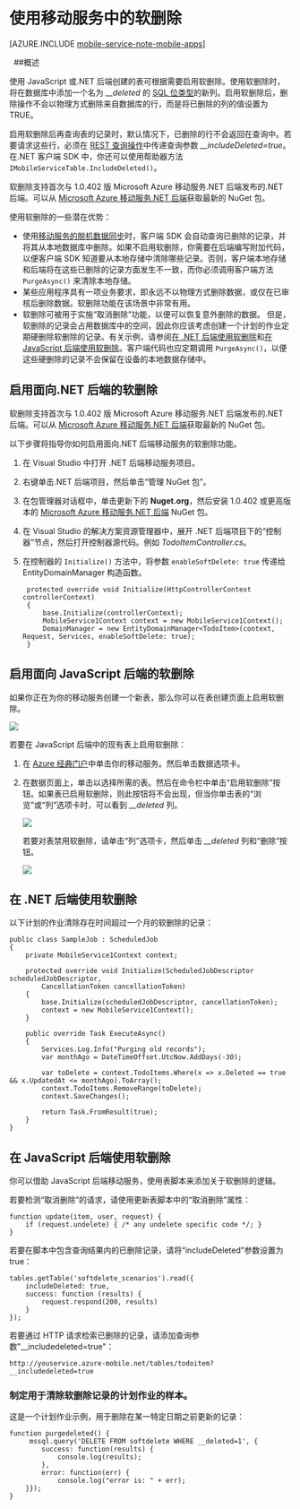 <properties 
	pageTitle="使用移动服务中的软删除（Windows 应用商店）| Microsoft Azure" 
	description="了解如何在你的应用程序中使用 Azure 移动服务软删除功能" 
	documentationCenter="" 
	authors="wesmc7777" 
	manager="dwrede" 
	editor="" 
	services="mobile-services"/>

<tags 
	ms.service="mobile-services" 
	ms.date="02/11/2016"
	wacn.date="03/21/2016"/>

#  使用移动服务中的软删除

[AZURE.INCLUDE [mobile-service-note-mobile-apps](../includes/mobile-services-note-mobile-apps.md)]

&nbsp;
##概述

使用 JavaScript 或.NET 后端创建的表可根据需要启用软删除。使用软删除时，将在数据库中添加一个名为 *__deleted* 的 [SQL 位类型]的新列。启用软删除后，删除操作不会以物理方式删除来自数据库的行，而是将已删除的列的值设置为 TRUE。

启用软删除后再查询表的记录时，默认情况下，已删除的行不会返回在查询中。若要请求这些行，必须在 [REST 查询操作](http://msdn.microsoft.com/zh-cn/library/azure/jj677199.aspx)中传递查询参数 *__includeDeleted=true*。在.NET 客户端 SDK 中，你还可以使用帮助器方法 `IMobileServiceTable.IncludeDeleted()`。

软删除支持首次与 1.0.402 版 Microsoft Azure 移动服务.NET 后端发布的.NET 后端。可以从 [Microsoft Azure 移动服务.NET 后端](http://go.microsoft.com/fwlink/?LinkId=513165)获取最新的 NuGet 包。


使用软删除的一些潜在优势：

* 使用[移动服务的脱机数据同步]时，客户端 SDK 会自动查询已删除的记录，并将其从本地数据库中删除。如果不启用软删除，你需要在后端编写附加代码，以便客户端 SDK 知道要从本地存储中清除哪些记录。否则，客户端本地存储和后端将在这些已删除的记录方面发生不一致，而你必须调用客户端方法 `PurgeAsync()` 来清除本地存储。
* 某些应用程序具有一项业务要求，即永远不以物理方式删除数据，或仅在已审核后删除数据。软删除功能在该场景中非常有用。
* 软删除可被用于实施“取消删除”功能，以便可以恢复意外删除的数据。
但是，软删除的记录会占用数据库中的空间，因此你应该考虑创建一个计划的作业定期硬删除软删除的记录。有关示例，请参阅[在 .NET 后端使用软删除](#using-with-dotnet)和[在 JavaScript 后端使用软删除](#using-with-javascript)。客户端代码也应定期调用 `PurgeAsync()`，以便这些硬删除的记录不会保留在设备的本地数据存储中。





## 启用面向.NET 后端的软删除

软删除支持首次与 1.0.402 版 Microsoft Azure 移动服务.NET 后端发布的.NET 后端。可以从 [Microsoft Azure 移动服务.NET 后端](http://go.microsoft.com/fwlink/?LinkId=513165)获取最新的 NuGet 包。

以下步骤将指导你如何启用面向.NET 后端移动服务的软删除功能。

1. 在 Visual Studio 中打开 .NET 后端移动服务项目。
2. 右键单击.NET 后端项目，然后单击“管理 NuGet 包”。 
3. 在包管理器对话框中，单击更新下的 **Nuget.org**，然后安装 1.0.402 或更高版本的 [Microsoft Azure 移动服务.NET 后端](http://go.microsoft.com/fwlink/?LinkId=513165) NuGet 包。
3. 在 Visual Studio 的解决方案资源管理器中，展开 .NET 后端项目下的“控制器”节点，然后打开控制器源代码。例如 *TodoItemController.cs*。
4. 在控制器的 `Initialize()` 方法中，将参数 `enableSoftDelete: true` 传递给 EntityDomainManager 构造函数。

        protected override void Initialize(HttpControllerContext controllerContext)
        {
            base.Initialize(controllerContext);
            MobileService1Context context = new MobileService1Context();
            DomainManager = new EntityDomainManager<TodoItem>(context, Request, Services, enableSoftDelete: true);
        }


## 启用面向 JavaScript 后端的软删除

如果你正在为你的移动服务创建一个新表，那么你可以在表创建页面上启用软删除。

![][2]

若要在 JavaScript 后端中的现有表上启用软删除：

1. 在 [Azure 经典门户]中单击你的移动服务。然后单击数据选项卡。
2. 在数据页面上，单击以选择所需的表。然后在命令栏中单击“启用软删除”按钮。如果表已启用软删除，则此按钮将不会出现，但当你单击表的“浏览”或“列”选项卡时，可以看到 *\_\_deleted* 列。

    ![][0]

    若要对表禁用软删除，请单击“列”选项卡，然后单击 *\_\_deleted* 列和“删除”按钮。

    ![][1]

##  <a name="using-with-dotnet"></a>在 .NET 后端使用软删除


以下计划的作业清除存在时间超过一个月的软删除的记录：

    public class SampleJob : ScheduledJob
    {
        private MobileService1Context context;
     
        protected override void Initialize(ScheduledJobDescriptor scheduledJobDescriptor, 
            CancellationToken cancellationToken)
        {
            base.Initialize(scheduledJobDescriptor, cancellationToken);
            context = new MobileService1Context();
        }
     
        public override Task ExecuteAsync()
        {
            Services.Log.Info("Purging old records");
            var monthAgo = DateTimeOffset.UtcNow.AddDays(-30);
     
            var toDelete = context.TodoItems.Where(x => x.Deleted == true && x.UpdatedAt <= monthAgo).ToArray();
            context.TodoItems.RemoveRange(toDelete);
            context.SaveChanges();
     
            return Task.FromResult(true);
        }
    }





## <a name="using-with-javascript"></a>在 JavaScript 后端使用软删除

你可以借助 JavaScript 后端移动服务，使用表脚本来添加关于软删除的逻辑。

若要检测“取消删除”的请求，请使用更新表脚本中的“取消删除”属性：
    
    function update(item, user, request) {
        if (request.undelete) { /* any undelete specific code */; }
    }
若要在脚本中包含查询结果内的已删除记录，请将“includeDeleted”参数设置为 true：
    
    tables.getTable('softdelete_scenarios').read({
        includeDeleted: true,
        success: function (results) {
            request.respond(200, results)
        }
    });

若要通过 HTTP 请求检索已删除的记录，请添加查询参数"\_\_includedeleted=true"：

    http://youservice.azure-mobile.net/tables/todoitem?__includedeleted=true

###  制定用于清除软删除记录的计划作业的样本。

这是一个计划作业示例，用于删除在某一特定日期之前更新的记录：

    function purgedeleted() {
         mssql.query('DELETE FROM softdelete WHERE __deleted=1', {
            success: function(results) {
                console.log(results);
            },
            error: function(err) {
                console.log("error is: " + err);
        }});
    }







<!-- Images -->

[0]: ./media/mobile-services-using-soft-delete/enable-soft-delete-button.png
[1]: ./media/mobile-services-using-soft-delete/disable-soft-delete.png
[2]: ./media/mobile-services-using-soft-delete/enable-soft-delete-new-table.png

<!-- URLs. -->

[SQL 位类型]: http://msdn.microsoft.com/zh-cn/library/ms177603.aspx
[移动服务的脱机数据同步]: /documentation/articles/mobile-services-windows-store-dotnet-get-started-offline-data
[Azure 经典门户]: https://manage.windowsazure.cn/

<!---HONumber=Mooncake_0118_2016-->